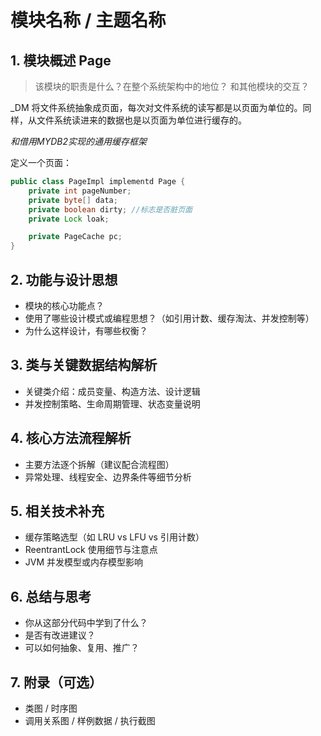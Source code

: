

# 模块名称 / 主题名称

## 1. 模块概述   Page


> 该模块的职责是什么？在整个系统架构中的地位？
> 和其他模块的交互？

_DM 将文件系统抽象成页面，每次对文件系统的读写都是以页面为单位的。同样，从文件系统读进来的数据也是以页面为单位进行缓存的。

_和借用MYDB2实现的通用缓存框架_


定义一个页面：
``` java
public class PageImpl implementd Page {
	private int pageNumber;
	private byte[] data;
	private boolean dirty; //标志是否脏页面
	private Lock loak;

	private PageCache pc;
}
```





## 2. 功能与设计思想
- 模块的核心功能点？
- 使用了哪些设计模式或编程思想？（如引用计数、缓存淘汰、并发控制等）
- 为什么这样设计，有哪些权衡？

## 3. 类与关键数据结构解析
- 关键类介绍：成员变量、构造方法、设计逻辑
- 并发控制策略、生命周期管理、状态变量说明

## 4. 核心方法流程解析
- 主要方法逐个拆解（建议配合流程图）
- 异常处理、线程安全、边界条件等细节分析

## 5. 相关技术补充
- 缓存策略选型（如 LRU vs LFU vs 引用计数）
- ReentrantLock 使用细节与注意点
- JVM 并发模型或内存模型影响

## 6. 总结与思考
- 你从这部分代码中学到了什么？
- 是否有改进建议？
- 可以如何抽象、复用、推广？

## 7. 附录（可选）
- 类图 / 时序图
- 调用关系图 / 样例数据 / 执行截图

